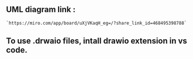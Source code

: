 ## UML diagram link :
    `https://miro.com/app/board/uXjVKaqH_eg=/?share_link_id=468495398788`

## To use .drwaio files, intall drawio extension in vs code.
